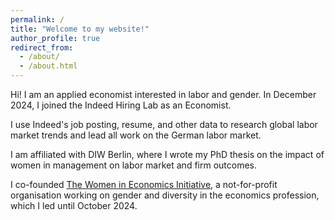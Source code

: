 ```yaml
---
permalink: /
title: "Welcome to my website!"
author_profile: true
redirect_from: 
  - /about/
  - /about.html
---
```



Hi! I am an applied economist interested in labor and gender. In December 2024, I joined the Indeed Hiring Lab as an Economist. 

I use Indeed's job posting, resume, and other data to research global labor market trends and lead all work on the German labor market.

I am affiliated with DIW Berlin, where I wrote my PhD thesis on the impact of women in management on labor market and firm outcomes. 

I co-founded [The Women in Economics Initiative](https://www.women-in-economics.com/), a not-for-profit organisation working on gender and diversity in the economics profession, which I led until October 2024.
